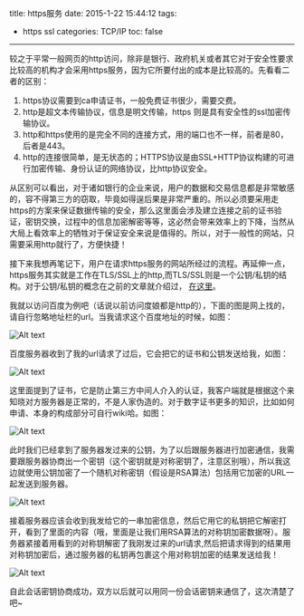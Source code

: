 title: https服务
date: 2015-1-22 15:44:12
tags:
- https ssl
categories: TCP/IP
toc: false
---

较之于平常一般网页的http访问，除非是银行、政府机关或者其它对于安全性要求比较高的机构才会采用https服务，因为它所要付出的成本是比较高的。先看看二者的区别：

1. https协议需要到ca申请证书，一般免费证书很少，需要交费。
2. http是超文本传输协议，信息是明文传输，https 则是具有安全性的ssl加密传输协议。
3. http和https使用的是完全不同的连接方式，用的端口也不一样，前者是80，后者是443。
4. http的连接很简单，是无状态的；HTTPS协议是由SSL+HTTP协议构建的可进行加密传输、身份认证的网络协议，比http协议安全。<!-- more -->

从区别可以看出，对于诸如银行的企业来说，用户的数据和交易信息都是非常敏感的，容不得第三方的窃取，毕竟如得逞后果是非常严重的。所以必须要采用走https的方案来保证数据传输的安全，那么这里面会涉及建立连接之前的证书验证，密钥交换，过程中的信息加密解密等等，这必然会带来效率上的下降，当然从大局上看效率上的牺牲对于保证安全来说是值得的。所以，对于一般性的网站，只需要采用http就行了，方便快捷！

接下来我想再笔记下，用户在请求https服务的网站所经过的流程。再延伸一点，https服务其实就是工作在TLS/SSL上的http,而TLS/SSL则是一个公钥/私钥的结构。对于公钥/私钥的概念在之前的文章就介绍过， [在这里](http://fungwan.me/2015/01/20/tcpip%E5%AD%A6%E4%B9%A0%E4%B9%8Bssl/ "siyue")。

我就以访问百度为例吧（话说以前访问度娘都是http的），下面的图是网上找的，请自行忽略地址栏的url。当我请求这个百度地址的时候，如图：

![Alt text](http://s2.51cto.com/wyfs02/M02/39/5F/wKiom1O6AHDxrw_GAACOgQ-7FRI497.jpg "51cto")

百度服务器收到了我的url请求了过后，它会把它的证书和公钥发送给我，如图：

![Alt text](http://s9.51cto.com/wyfs02/M01/39/60/wKiom1O6AILxBMSVAACkbKd3kUo776.jpg "51cto")

这里面提到了证书，它是防止第三方中间人介入的认证，我客户端就是根据这个来知晓对方服务器是正常的，不是人家伪造的。对于数字证书更多的知识，比如如何申请、本身的构成部分可自行wiki哈。如图：

![Alt text](http://s9.51cto.com/wyfs02/M00/39/60/wKioL1O6AGPBWHM-AADcqkHf6iE748.jpg "51cto")

此时我们已经拿到了服务器发过来的公钥，为了以后跟服务器进行加密通信，我需要跟服务器协商出一个密钥（这个密钥就是对称密钥了，注意区别哦），所以我这边就使用公钥加密了一个随机对称密钥（假设是RSA算法）包括用它加密的URL一起发送到服务器。

![Alt text](http://s5.51cto.com/wyfs02/M02/39/60/wKiom1O6AJyCBK3SAAClxwgO8KQ127.jpg "51cto")

接着服务器应该会收到我发给它的一串加密信息，然后它用它的私钥把它解密打开，看到了里面的内容（哦，里面是让我们用RSA算法的对称钥加密数据呀）。服务器紧接着用看到的对称钥解密了我刚发过来的url请求,然后把请求得到的结果用对称钥加密后，通过服务器的私钥再包裹这个用对称钥加密的结果发送给我！

![Alt text](http://s6.51cto.com/wyfs02/M00/39/60/wKiom1O6AMDiYvHqAAClgxrYCH4300.jpg "51cto")


自此会话密钥协商成功，双方以后就可以用同一份会话密钥来通信了，这次清楚了吧~